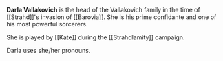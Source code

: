 **Darla Vallakovich** is the head of the Vallakovich family in the time of [[Strahd]]'s invasion of [[Barovia]]. She is his prime confidante and one of his most powerful sorcerers.

She is played by [[Kate]] during the [[Strahdlamity]] campaign.

Darla uses she/her pronouns.